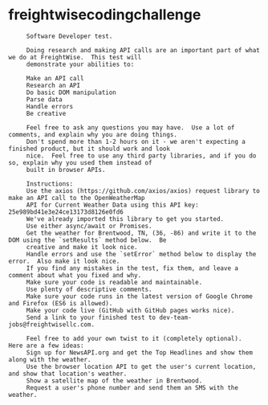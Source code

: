 # freightwisecodingchallenge

         Software Developer test.

         Doing research and making API calls are an important part of what we do at FreightWise.  This test will
         demonstrate your abilities to:

         Make an API call
         Research an API
         Do basic DOM manipulation
         Parse data
         Handle errors
         Be creative

         Feel free to ask any questions you may have.  Use a lot of comments, and explain why you are doing things.
         Don't spend more than 1-2 hours on it - we aren't expecting a finished product, but it should work and look
         nice.  Feel free to use any third party libraries, and if you do so, explain why you used them instead of
         built in browser APIs.

         Instructions:
         Use the axios (https://github.com/axios/axios) request library to make an API call to the OpenWeatherMap
         API for Current Weather Data using this API key:  25e989bd41e3e24ce13173d8126e0fd6
         We've already imported this library to get you started.
         Use either async/await or Promises.
         Get the weather for Brentwood, TN, (36, -86) and write it to the DOM using the `setResults` method below.  Be
         creative and make it look nice.
         Handle errors and use the `setError` method below to display the error.  Also make it look nice.
         If you find any mistakes in the test, fix them, and leave a comment about what you fixed and why.
         Make sure your code is readable and maintainable.
         Use plenty of descriptive comments.
         Make sure your code runs in the latest version of Google Chrome and Firefox (ES6 is allowed).
         Make your code live (GitHub with GitHub pages works nice).
         Send a link to your finished test to dev-team-jobs@freightwisellc.com.

         Feel free to add your own twist to it (completely optional).  Here are a few ideas:
         Sign up for NewsAPI.org and get the Top Headlines and show them along with the weather.
         Use the browser location API to get the user's current location, and show that location's weather.
         Show a satellite map of the weather in Brentwood.
         Request a user's phone number and send them an SMS with the weather.
